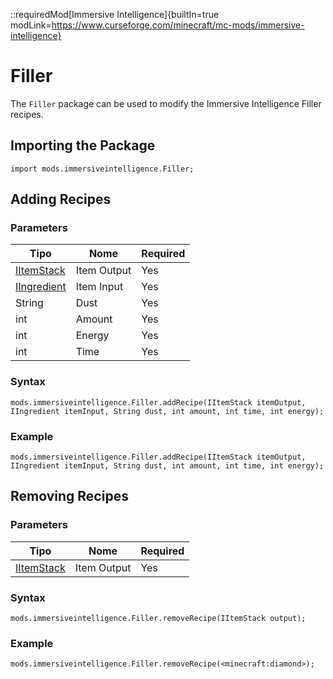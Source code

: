 ::requiredMod[Immersive Intelligence]{builtIn=true modLink=https://www.curseforge.com/minecraft/mc-mods/immersive-intelligence}

# Filler

The `Filler` package can be used to modify the Immersive Intelligence Filler recipes.

## Importing the Package

```zenscript
import mods.immersiveintelligence.Filler;
```

## Adding Recipes

### Parameters

| Tipo                                                | Nome        | Required |
| --------------------------------------------------- | ----------- | -------- |
| [IItemStack](/Vanilla/Variable_Types/IIngredient/)  | Item Output | Yes      |
| [IIngredient](/Vanilla/Variable_Types/IIngredient/) | Item Input  | Yes      |
| String                                              | Dust        | Yes      |
| int                                                 | Amount      | Yes      |
| int                                                 | Energy      | Yes      |
| int                                                 | Time        | Yes      |

### Syntax

```zenscript
mods.immersiveintelligence.Filler.addRecipe(IItemStack itemOutput, IIngredient itemInput, String dust, int amount, int time, int energy);
```

### Example

```zenscript
mods.immersiveintelligence.Filler.addRecipe(IItemStack itemOutput, IIngredient itemInput, String dust, int amount, int time, int energy);
```

## Removing Recipes

### Parameters

| Tipo                                     | Nome        | Required |
| ---------------------------------------- | ----------- | -------- |
| [IItemStack](/Vanilla/Items/IItemStack/) | Item Output | Yes      |

### Syntax

```zenscript
mods.immersiveintelligence.Filler.removeRecipe(IItemStack output);
```

### Example

```zenscript
mods.immersiveintelligence.Filler.removeRecipe(<minecraft:diamond>);
```